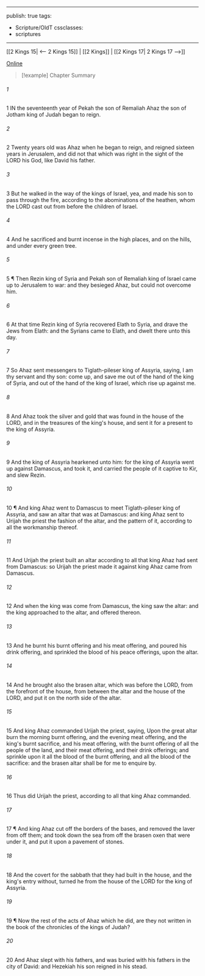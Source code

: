 

---
publish: true
tags:
  - Scripture/OldT
cssclasses:
  - scriptures
---
[[2 Kings 15| <-- 2 Kings 15]] | [[2 Kings]] | [[2 Kings 17| 2 Kings 17 -->]]

[Online](https://churchofjesuschrist.org/study/scriptures/ot/2-kgs/16?lang=eng)

>[!example] Chapter Summary
>
###### 1
1 IN the seventeenth year of Pekah the son of Remaliah Ahaz the son of Jotham king of Judah began to reign.
###### 2
2 Twenty years old was Ahaz when he began to reign, and reigned sixteen years in Jerusalem, and did not that which was right in the sight of the LORD his God, like David his father.
###### 3
3 But he walked in the way of the kings of Israel, yea, and made his son to pass through the fire, according to the abominations of the heathen, whom the LORD cast out from before the children of Israel.
###### 4
4 And he sacrificed and burnt incense in the high places, and on the hills, and under every green tree.
###### 5
5 ¶ Then Rezin king of Syria and Pekah son of Remaliah king of Israel came up to Jerusalem to war: and they besieged Ahaz, but could not overcome him.
###### 6
6 At that time Rezin king of Syria recovered Elath to Syria, and drave the Jews from Elath: and the Syrians came to Elath, and dwelt there unto this day.
###### 7
7 So Ahaz sent messengers to Tiglath-pileser king of Assyria, saying, I am thy servant and thy son: come up, and save me out of the hand of the king of Syria, and out of the hand of the king of Israel, which rise up against me.
###### 8
8 And Ahaz took the silver and gold that was found in the house of the LORD, and in the treasures of the king's house, and sent it for a present to the king of Assyria.
###### 9
9 And the king of Assyria hearkened unto him: for the king of Assyria went up against Damascus, and took it, and carried the people of it captive to Kir, and slew Rezin.
###### 10
10 ¶ And king Ahaz went to Damascus to meet Tiglath-pileser king of Assyria, and saw an altar that was at Damascus: and king Ahaz sent to Urijah the priest the fashion of the altar, and the pattern of it, according to all the workmanship thereof.
###### 11
11 And Urijah the priest built an altar according to all that king Ahaz had sent from Damascus: so Urijah the priest made it against king Ahaz came from Damascus.
###### 12
12 And when the king was come from Damascus, the king saw the altar: and the king approached to the altar, and offered thereon.
###### 13
13 And he burnt his burnt offering and his meat offering, and poured his drink offering, and sprinkled the blood of his peace offerings, upon the altar.
###### 14
14 And he brought also the brasen altar, which was before the LORD, from the forefront of the house, from between the altar and the house of the LORD, and put it on the north side of the altar.
###### 15
15 And king Ahaz commanded Urijah the priest, saying, Upon the great altar burn the morning burnt offering, and the evening meat offering, and the king's burnt sacrifice, and his meat offering, with the burnt offering of all the people of the land, and their meat offering, and their drink offerings; and sprinkle upon it all the blood of the burnt offering, and all the blood of the sacrifice: and the brasen altar shall be for me to enquire by.
###### 16
16 Thus did Urijah the priest, according to all that king Ahaz commanded.
###### 17
17 ¶ And king Ahaz cut off the borders of the bases, and removed the laver from off them; and took down the sea from off the brasen oxen that were under it, and put it upon a pavement of stones.
###### 18
18 And the covert for the sabbath that they had built in the house, and the king's entry without, turned he from the house of the LORD for the king of Assyria.
###### 19
19 ¶ Now the rest of the acts of Ahaz which he did, are they not written in the book of the chronicles of the kings of Judah?
###### 20
20 And Ahaz slept with his fathers, and was buried with his fathers in the city of David: and Hezekiah his son reigned in his stead.



